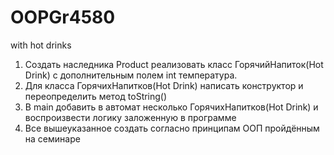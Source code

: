 # OOPGr4580
with hot drinks
1. Создать наследника Product реализовать класс ГорячийНапиток(Hot Drink) с дополнительным полем int температура.
2. Для класса ГорячихНапитков(Hot Drink) написать конструктор и переопределить метод toString()
3. В main добавить в автомат несколько ГорячихНапитков(Hot Drink) и воспроизвести логику заложенную в программе
4. Все вышеуказанное создать согласно принципам ООП пройдённым на семинаре
